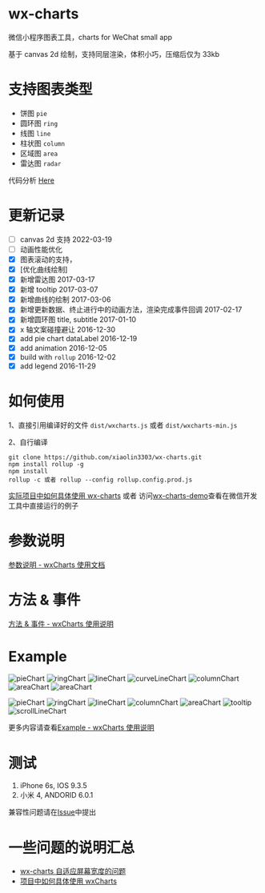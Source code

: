 # wx-charts

微信小程序图表工具，charts for WeChat small app

基于 canvas 2d 绘制，支持同层渲染，体积小巧，压缩后仅为 33kb

# 支持图表类型

- 饼图 `pie`
- 圆环图 `ring`
- 线图 `line`
- 柱状图 `column`
- 区域图 `area`
- 雷达图 `radar`

代码分析 [Here](https://segmentfault.com/a/1190000007649376)

# 更新记录

- [ ] canvas 2d 支持 2022-03-19
- [ ] 动画性能优化
- [x] 图表滚动的支持，
- [x] [优化曲线绘制]
- [x] 新增雷达图 2017-03-17
- [x] 新增 tooltip 2017-03-07
- [x] 新增曲线的绘制 2017-03-06
- [x] 新增更新数据、终止进行中的动画方法，渲染完成事件回调 2017-02-17
- [x] 新增圆环图 title, subtitle 2017-01-10
- [x] x 轴文案碰撞避让 2016-12-30
- [x] add pie chart dataLabel 2016-12-19
- [x] add animation 2016-12-05
- [x] build with `rollup` 2016-12-02
- [x] add legend 2016-11-29

# 如何使用

1、直接引用编译好的文件 `dist/wxcharts.js` 或者 `dist/wxcharts-min.js`

2、自行编译

```
git clone https://github.com/xiaolin3303/wx-charts.git
npm install rollup -g
npm install
rollup -c 或者 rollup --config rollup.config.prod.js
```

[实际项目中如何具体使用 wx-charts](https://github.com/xiaolin3303/wx-charts/issues/28) 或者 访问[wx-charts-demo](https://github.com/xiaolin3303/wx-charts-demo)查看在微信开发工具中直接运行的例子

# 参数说明

[参数说明 - wxCharts 使用文档](https://github.com/xiaolin3303/wx-charts/issues/56)

# 方法 & 事件

[方法 & 事件 - wxCharts 使用说明](https://github.com/xiaolin3303/wx-charts/issues/57)

# Example

![pieChart](https://raw.githubusercontent.com/xiaolin3303/wx-charts/master/example/pie.png)
![ringChart](https://raw.githubusercontent.com/xiaolin3303/wx-charts/master/example/ring.png)
![lineChart](https://raw.githubusercontent.com/xiaolin3303/wx-charts/master/example/line.png)
![curveLineChart](https://raw.githubusercontent.com/xiaolin3303/wx-charts/4636c9d2fbbaaa7944ee48e02b3a595e77c099e5/example/curve-line.png)
![columnChart](https://raw.githubusercontent.com/xiaolin3303/wx-charts/master/example/column.png)
![areaChart](https://raw.githubusercontent.com/xiaolin3303/wx-charts/master/example/area.png)
![areaChart](https://raw.githubusercontent.com/xiaolin3303/wx-charts/master/example/radar.png)

![pieChart](https://raw.githubusercontent.com/xiaolin3303/wx-charts/master/example/pie.gif)
![ringChart](https://raw.githubusercontent.com/xiaolin3303/wx-charts/master/example/ring.gif)
![lineChart](https://raw.githubusercontent.com/xiaolin3303/wx-charts/master/example/line.gif)
![columnChart](https://raw.githubusercontent.com/xiaolin3303/wx-charts/master/example/column.gif)
![areaChart](https://raw.githubusercontent.com/xiaolin3303/wx-charts/master/example/area.gif)
![tooltip](https://raw.githubusercontent.com/xiaolin3303/wx-charts/master/example/tooltip.gif)
![scrollLineChart](https://raw.githubusercontent.com/xiaolin3303/wx-charts/master/example/scrollLine.gif)

更多内容请查看[Example - wxCharts 使用说明](https://github.com/xiaolin3303/wx-charts/issues/58)

# 测试

1. iPhone 6s, IOS 9.3.5
2. 小米 4, ANDORID 6.0.1

兼容性问题请在[Issue](https://github.com/xiaolin3303/wx-charts/issues)中提出

# 一些问题的说明汇总

- [wx-charts 自适应屏幕宽度的问题](https://github.com/xiaolin3303/wx-charts/issues/4)
- [项目中如何具体使用 wxCharts](https://github.com/xiaolin3303/wx-charts/issues/28)
